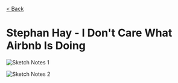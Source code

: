[< Back](../README.md)

# Stephan Hay - I Don't Care What Airbnb Is Doing

![Sketch Notes 1](https://i.imgur.com/XESEGWZ.jpg)

![Sketch Notes 2](https://i.imgur.com/b53ciFS.jpg)